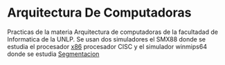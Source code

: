 # Arquitectura De Computadoras

Practicas de la materia Arquitectura de computadoras de la facultadad de Informatica de la UNLP. 
Se usan dos simuladores el SMX88 donde se estudia el procesador [x86](https://es.wikipedia.org/wiki/X86) procesador CISC
y el simulador winmips64 donde se estudia [Segmentacion](https://es.wikipedia.org/wiki/Arquitectura_en_pipeline_(inform%C3%A1tica))
